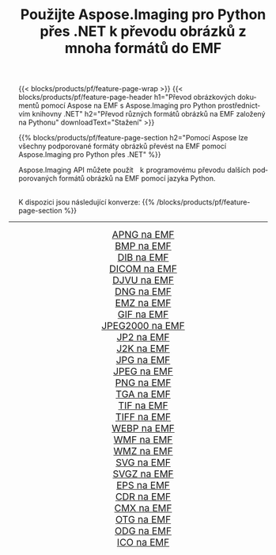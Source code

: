 ﻿---
title: Použijte Aspose.Imaging pro Python přes .NET k převodu obrázků z mnoha formátů do EMF 
weight: 3920
url: /cs/python-net/conversion/to/emf/ 
lang: cs
langdirlevel: 2
locales: zh-hans,ja,it,ru,de,es,fr,nl,id,lt,pl,pt,vi,tr,ko,zh-hant,ar,hi,th,sv,cs,uk,he
description: Aspose.Imaging pro Python přes knihovnu .NET můžete použít k převodu z různých formátů do EMF
---

{{< blocks/products/pf/feature-page-wrap >}}
{{< blocks/products/pf/feature-page-header h1="Převod obrázkových dokumentů pomocí Aspose na EMF s Aspose.Imaging pro Python prostřednictvím knihovny .NET" h2="Převod různých formátů obrázků na EMF založený na Pythonu" downloadText="Stažení" >}}


{{% blocks/products/pf/feature-page-section  h2="Pomocí Aspose lze všechny podporované formáty obrázků převést na EMF pomocí Aspose.Imaging pro Python přes .NET" %}}
<p align=justify>Aspose.Imaging API můžete použít   k programovému převodu dalších podporovaných formátů obrázků na EMF pomocí jazyka Python.</p>
<br/>
K dispozici jsou následující konverze:
{{% /blocks/products/pf/feature-page-section %}}
<div class="container-fluid productfamilypage bg-gray">
    <div class="convertypes bg-gray agp-content section">
        <div class="container">
		<hr style="margin-left:-20px;"/>
		<div class="row other-converters" style="gap: 10px;font-size: 19px;text-align:center;">
		    <div class='col-md-2 other-converter remove-lp remove-rp'><a href="/imaging/cs/python-net/conversion/apng-to-emf/" style="padding:15px;">APNG na EMF</a></div>
<div class='col-md-2 other-converter remove-lp remove-rp'><a href="/imaging/cs/python-net/conversion/bmp-to-emf/" style="padding:15px;">BMP na EMF</a></div>
<div class='col-md-2 other-converter remove-lp remove-rp'><a href="/imaging/cs/python-net/conversion/dib-to-emf/" style="padding:15px;">DIB na EMF</a></div>
<div class='col-md-2 other-converter remove-lp remove-rp'><a href="/imaging/cs/python-net/conversion/dicom-to-emf/" style="padding:15px;">DICOM na EMF</a></div>
<div class='col-md-2 other-converter remove-lp remove-rp'><a href="/imaging/cs/python-net/conversion/djvu-to-emf/" style="padding:15px;">DJVU na EMF</a></div>
<div class='col-md-2 other-converter remove-lp remove-rp'><a href="/imaging/cs/python-net/conversion/dng-to-emf/" style="padding:15px;">DNG na EMF</a></div>
<div class='col-md-2 other-converter remove-lp remove-rp'><a href="/imaging/cs/python-net/conversion/emz-to-emf/" style="padding:15px;">EMZ na EMF</a></div>
<div class='col-md-2 other-converter remove-lp remove-rp'><a href="/imaging/cs/python-net/conversion/gif-to-emf/" style="padding:15px;">GIF na EMF</a></div>
<div class='col-md-2 other-converter remove-lp remove-rp'><a href="/imaging/cs/python-net/conversion/jpeg2000-to-emf/" style="padding:15px;">JPEG2000 na EMF</a></div>
<div class='col-md-2 other-converter remove-lp remove-rp'><a href="/imaging/cs/python-net/conversion/jp2-to-emf/" style="padding:15px;">JP2 na EMF</a></div>
<div class='col-md-2 other-converter remove-lp remove-rp'><a href="/imaging/cs/python-net/conversion/j2k-to-emf/" style="padding:15px;">J2K na EMF</a></div>
<div class='col-md-2 other-converter remove-lp remove-rp'><a href="/imaging/cs/python-net/conversion/jpg-to-emf/" style="padding:15px;">JPG na EMF</a></div>
<div class='col-md-2 other-converter remove-lp remove-rp'><a href="/imaging/cs/python-net/conversion/jpeg-to-emf/" style="padding:15px;">JPEG na EMF</a></div>
<div class='col-md-2 other-converter remove-lp remove-rp'><a href="/imaging/cs/python-net/conversion/png-to-emf/" style="padding:15px;">PNG na EMF</a></div>
<div class='col-md-2 other-converter remove-lp remove-rp'><a href="/imaging/cs/python-net/conversion/tga-to-emf/" style="padding:15px;">TGA na EMF</a></div>
<div class='col-md-2 other-converter remove-lp remove-rp'><a href="/imaging/cs/python-net/conversion/tif-to-emf/" style="padding:15px;">TIF na EMF</a></div>
<div class='col-md-2 other-converter remove-lp remove-rp'><a href="/imaging/cs/python-net/conversion/tiff-to-emf/" style="padding:15px;">TIFF na EMF</a></div>
<div class='col-md-2 other-converter remove-lp remove-rp'><a href="/imaging/cs/python-net/conversion/webp-to-emf/" style="padding:15px;">WEBP na EMF</a></div>
<div class='col-md-2 other-converter remove-lp remove-rp'><a href="/imaging/cs/python-net/conversion/wmf-to-emf/" style="padding:15px;">WMF na EMF</a></div>
<div class='col-md-2 other-converter remove-lp remove-rp'><a href="/imaging/cs/python-net/conversion/wmz-to-emf/" style="padding:15px;">WMZ na EMF</a></div>
<div class='col-md-2 other-converter remove-lp remove-rp'><a href="/imaging/cs/python-net/conversion/svg-to-emf/" style="padding:15px;">SVG na EMF</a></div>
<div class='col-md-2 other-converter remove-lp remove-rp'><a href="/imaging/cs/python-net/conversion/svgz-to-emf/" style="padding:15px;">SVGZ na EMF</a></div>
<div class='col-md-2 other-converter remove-lp remove-rp'><a href="/imaging/cs/python-net/conversion/eps-to-emf/" style="padding:15px;">EPS na EMF</a></div>
<div class='col-md-2 other-converter remove-lp remove-rp'><a href="/imaging/cs/python-net/conversion/cdr-to-emf/" style="padding:15px;">CDR na EMF</a></div>
<div class='col-md-2 other-converter remove-lp remove-rp'><a href="/imaging/cs/python-net/conversion/cmx-to-emf/" style="padding:15px;">CMX na EMF</a></div>
<div class='col-md-2 other-converter remove-lp remove-rp'><a href="/imaging/cs/python-net/conversion/otg-to-emf/" style="padding:15px;">OTG na EMF</a></div>
<div class='col-md-2 other-converter remove-lp remove-rp'><a href="/imaging/cs/python-net/conversion/odg-to-emf/" style="padding:15px;">ODG na EMF</a></div>
<div class='col-md-2 other-converter remove-lp remove-rp'><a href="/imaging/cs/python-net/conversion/ico-to-emf/" style="padding:15px;">ICO na EMF</a></div>
                </div>
        </div>
    </div>
</div>
<br/>


